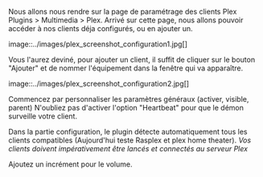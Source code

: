 Nous allons nous rendre sur la page de paramétrage des clients Plex Plugins > Multimedia > Plex.
Arrivé sur cette page, nous allons pouvoir accéder à nos clients déja configurés, ou en ajouter un.

image::../images/plex_screenshot_configuration1.jpg[]

Vous l'aurez deviné, pour ajouter un client, il suffit de cliquer sur le bouton "Ajouter" et de nommer l'équipement dans la fenêtre qui va apparaître.

image::../images/plex_screenshot_configuration2.jpg[]

Commencez par personnaliser les paramètres généraux (activer, visible, parent)
N'oubliez pas d'activer l'option "Heartbeat" pour que le démon surveille votre client.

Dans la partie configuration, le plugin détecte automatiquement tous les clients compatibles (Aujourd'hui teste Rasplex et plex home theater).
*Vos clients doivent impérativement être lancés et connectés au serveur Plex*

Ajoutez un incrément pour le volume.